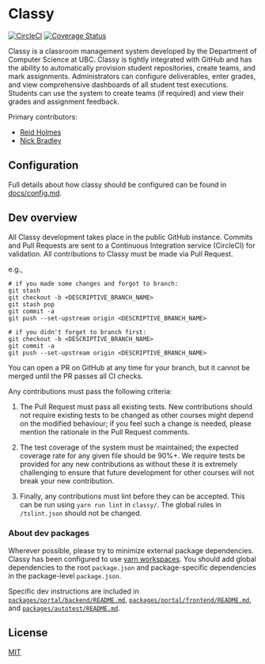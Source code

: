 # Classy

[![CircleCI](https://circleci.com/gh/ubccpsc/classy.svg?style=svg)](https://circleci.com/gh/ubccpsc/classy)
[![Coverage Status](https://coveralls.io/repos/github/ubccpsc/classy/badge.svg?branch=master)](https://coveralls.io/github/ubccpsc/classy?branch=master)


Classy is a classroom management system developed by the Department of Computer Science at UBC. Classy is tightly integrated with GitHub and has the ability to automatically provision student repositories, create teams, and mark assignments. Administrators can configure deliverables, enter grades, and view comprehensive dashboards of all student test executions. Students can use the system to create teams (if required) and view their grades and assignment feedback.

Primary contributors:

* [Reid Holmes](https://www.cs.ubc.ca/~rtholmes/)
* [Nick Bradley](https://nickbradley.github.io/)

## Configuration

Full details about how classy should be configured can be found in [docs/config.md](docs/config.md).

## Dev overview

All Classy development takes place in the public GitHub instance. Commits and Pull Requests are sent to a Continuous Integration service (CircleCI) for validation. All contributions to Classy must be made via Pull Request.

e.g.,

```
# if you made some changes and forgot to branch:
git stash
git checkout -b <DESCRIPTIVE_BRANCH_NAME>
git stash pop
git commit -a
git push --set-upstream origin <DESCRIPTIVE_BRANCH_NAME>

# if you didn't forget to branch first:
git checkout -b <DESCRIPTIVE_BRANCH_NAME>
git commit -a
git push --set-upstream origin <DESCRIPTIVE_BRANCH_NAME>
```

You can open a PR on GitHub at any time for your branch, but it cannot be merged until the PR passes all CI checks.

Any contributions must pass the following criteria:

1. The Pull Request must pass all existing tests. New contributions should not require existing tests to be changed as other courses might depend on the modified behaviour; if you feel such a change is needed, please mention the rationale in the Pull Request comments.

2. The test coverage of the system must be maintained; the expected coverage rate for any given file should be 90%+. We require tests be provided for any new contributions as without these it is extremely challenging to ensure that future development for other courses will not break your new contribution.

3. Finally, any contributions must lint before they can be accepted. This can be run using `yarn run lint` in `classy/`. The global rules in `/tslint.json` should not be changed.

### About dev packages

Wherever possible, please try to minimize external package dependencies. Classy has been configured to use [yarn workspaces](https://yarnpkg.com/lang/en/docs/workspaces/#toc-how-to-use-it).
You should add global dependencies to the root `package.json` and package-specific dependencies in the package-level `package.json`.

Specific dev instructions are included in [`packages/portal/backend/README.md`](packages/portal/backend/README.md), [`packages/portal/frontend/README.md`](packages/portal/frontend/README.md), and [`packages/autotest/README.md`](packages/autotest/README.md).

## License

[MIT](LICENSE)
